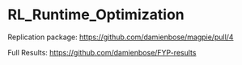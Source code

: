 # RL_Runtime_Optimization

Replication package: https://github.com/damienbose/magpie/pull/4

Full Results: https://github.com/damienbose/FYP-results
